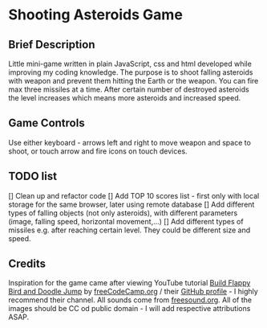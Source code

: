 # Shooting Asteroids Game

## Brief Description

Little mini-game written in plain JavaScript, css and html developed while improving my coding knowledge. The purpose is to shoot falling asteroids with weapon and prevent them hitting the Earth or the weapon. You can fire max three missiles at a time. After certain number of destroyed asteroids the level increases which means more asteroids and increased speed.

## Game Controls

Use either keyboard - arrows left and right to move weapon and space to shoot, or touch arrow and fire icons on touch devices.

## TODO list

[] Clean up and refactor code
[] Add TOP 10 scores list - first only with local storage for the same browser, later using remote database
[] Add different types of falling objects (not only asteroids), with different parameters (image, falling speed, horizontal movement,...)
[] Add different types of missiles e.g. after reaching certain level. They could be different size and speed.

## Credits

Inspiration for the game came after viewing YouTube tutorial [Build Flappy Bird and Doodle Jump](https://www.youtube.com/watch?v=8xPsg6yv7TU&t=2780s) by [freeCodeCamp.org](https://www.freecodecamp.org) / their [GitHub profile](https://github.com/freeCodeCamp) - I highly recommend their channel.
All sounds come from [freesound.org](https://freesound.org). All of the images should be CC od public domain - I will add respective attributions ASAP.
